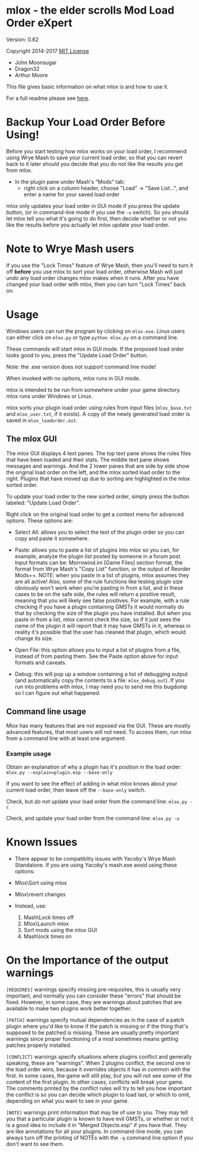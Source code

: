 # mlox - the elder scrolls Mod Load Order eXpert

Version: 0.62

Copyright 2014-2017 [MIT License](https://github.com/mlox/mlox/blob/master/License.txt)
* John Moonsugar
* Dragon32
* Arthur Moore

This file gives basic information on what mlox is and how to use it.

For a full readme please see [here](https://github.com/mlox/mlox/blob/master/README.md).

# Backup Your Load Order Before Using!
Before you start testing how mlox works on your load order, I recommend using Wrye Mash to save your current load order, so that you can revert back to it later should you decide that you do not like the results you get from mlox.
* In the plugin pane under Mash's "Mods" tab:
  * right click on a column header, choose "Load" -> "Save List...", and enter a name for your saved load order


mlox only updates your load order in GUI mode if you press the update button, (or in command-line mode if you use the `-u` switch).
So you should let mlox tell you what it's going to do first, then decide whether or not you like the results before you actually let mlox update your load order.

# Note to Wrye Mash users

If you use the "Lock Times" feature of Wrye Mash, then you'll need to turn it off **before** you use mlox to sort your load order, otherwise Mash will just undo any load order changes mlox makes when it runs.
After you have changed your load order with mlox, then you can turn "Lock Times" back on.

# Usage
Windows users can run the program by clicking on `mlox.exe`.  Linux users can either click on `mlox.py` or type `python mlox.py` on a command line.

These commands will start mlox in GUI mode. If the proposed load order looks good to you, press the "Update Load Order" button.

Note: the .exe version does not support command line mode!

When invoked with no options, mlox runs in GUI mode.

mlox is intended to be run from somewhere under your game directory.
mlox runs under Windows or Linux.

mlox sorts your plugin load order using rules from input files (`mlox_base.txt` and `mlox_user.txt`, if it exists). A copy of the newly generated load order is saved in `mlox_loadorder.out`.

## The mlox GUI
The mlox GUI displays 4 text panes.
The top text pane shows the rules files that have been loaded and their stats.
The middle text pane shows messages and warnings.
And the 2 lower panes that are side by side show the original load order on the left, and the mlox sorted load order to the right.
Plugins that have moved up due to sorting are highlighted in the mlox sorted order.

To update your load order to the new sorted order, simply press the button labeled: "Update Load Order".

Right click on the original load order to get a context menu for advanced options.
These options are:

* Select All: allows you to select the text of the plugin order so you can copy and paste it somewhere.

* Paste: allows you to paste a list of plugins into mlox so you can, for example, analyze the plugin list posted by someone in a forum post.
Input formats can be: Morrowind.ini [Game Files] section format, the format from Wrye Mash's "Copy List" function, or the output of Reorder Mods++.
NOTE: when you paste in a list of plugins, mlox assumes they are all active!
Also, some of the rule functions like testing plugin size obviously won't work when you're pasting in from a list, and in these cases to be on the safe side, the rules will return a positive result, meaning that you will likely see false positives.
For example, with a rule checking if you have a plugin containing GMSTs it would normally do that by checking the size of the plugin you have installed.
But when you paste in from a list, mlox cannot check the size, so if it just sees the name of the plugin it will report that it may have GMSTs in it, whereas in reality it's possible that the user has cleaned that plugin, which would change its size.

* Open File: this option allows you to input a list of plugins from a file, instead of from pasting them.
See the Paste option above for input formats and caveats.

* Debug: this will pop up a window containing a list of debugging output (and automatically copy the contents to a file: `mlox_debug.out`).
If you run into problems with mlox, I may need you to send me this bugdump so I can figure out what happened.

## Command line usage

Mlox has many features that are not exposed via the GUI.
These are mostly advanced features, that most users will not need.
To access them, run mlox from a command line with at least one argument.

### Example usage
Obtain an explanation of why a plugin has it's position in the load order:
`mlox.py --explain=plugin.esp --base-only`

If you want to see the effect of adding in what mlox knows about your current load order, then leave off the `--base-only` switch.

Check, but *do not* update your load order from the command line:
`mlox.py -c`

Check, and update your load order from the command line:
`mlox.py -u`



# Known Issues

* There appear to be compatiblity issues with Yacoby's Wrye Mash Standalone.
If you are using Yacoby's mash.exe avoid using these options:
 * Mlox\Sort using mlox
 * Mlox\revert changes

* Instead, use:
    1. Mash\Lock times off
    2. Mlox\Launch mlox
    3. Sort mods using the mlox GUI
    4. Mash\lock times on

# On the Importance of the output warnings
`[REQUIRES]` warnings specify missing pre-requisites, this is usually very important, and normally you can consider these "errors" that should be fixed.
However, in some case, they are warnings about patches that are available to make two plugins work better together.

`[PATCH]` warnings specify mutual dependencies as in the case of a patch plugin where you'd like to know if the patch is missing or if the thing that's supposed to be patched is missing.
These are usually pretty important warnings since proper functioning of a mod sometimes means getting patches properly installed.

`[CONFLICT]` warnings specify situations where plugins conflict and generally speaking, these are "warnings".
When 2 plugins conflict, the second one in the load order wins, because it overrides objects it has in common with the first.
In some cases, the game will still play, but you will not see some of the content of the first plugin.
In other cases, conflicts will break your game.
The comments printed by the conflict rules will try to tell you how important the conflict is so you can decide which plugin to load last, or which to omit, depending on what you want to see in your game.

`[NOTE]` warnings print information that may be of use to you.
They may tell you that a particular plugin is known to have evil GMSTs, or whether or not it is a good idea to include it in "Merged Objects.esp" if you have that.
They are like annotations for all your plugins.
In command-line mode, you can always turn off the printing of NOTEs with the `-q` command line option if you don't want to see them.
